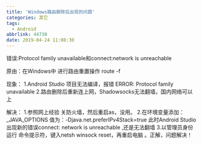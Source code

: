 ```yaml
---
title: 'Windows路由删除后出现的问题'
categories: 其它
tags:
  - Android
abbrlink: 44730
date: 2019-04-24 11:08:30
---
```


错误:Protocol family unavailable和connect:network is unreachable

原由：在Windows中 进行路由重置操作 route -f

现象：
1.Android Studio 项目无法编译，报错 ERROR: Protocol family unavailable
2.路由删除后重新连上网，Shadowsocks无法翻墙，国内网络可以上

解决：
1.参照网上经验 关防火墙，然后重启as，没用。
2.在环境变量添加：_JAVA_OPTIONS  值为：-Djava.net.preferIPv4Stack=true 
此时Android Studio出现新的错误connect: network is unreachable ,还是无法翻墙
3.以管理员身份运行 命令提示符，键入netsh winsock reset，再重启电脑 。正解，问题解决！
